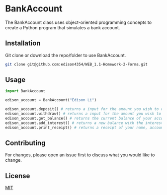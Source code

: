 # BankAccount

The BankAccount class uses object-oriented programming concepts to create a Python program that simulates a bank account.

## Installation

Git clone or download the repo/folder to use BankAccount.

```bash
git clone git@github.com:edison4354/WEB_1.1-Homework-2-Forms.git
```

## Usage

```python
import BankAccount

edison_account = BankAccount("Edison Li")

edison_account.deposit() # returns a input for the amount you wish to deposit 
edison_account.withdraw() # returns a input for the amount you wish to withdraw 
edison_account.get_balance() # returns the current balance of your account
edison_account.add_interest() # returns a new balance with the interest added
edison_account.print_receipt() # returns a receipt of your name, account number, routing number, and balance
```

## Contributing
For changes, please open an issue first to discuss what you would like to change.


## License
[MIT](https://choosealicense.com/licenses/mit/)